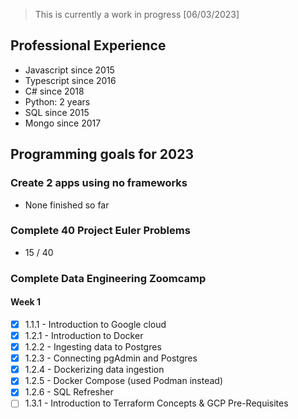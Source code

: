 
> This is currently a work in progress [06/03/2023]

## Professional Experience

- Javascript since 2015
- Typescript since 2016
- C# since 2018
- Python: 2 years
- SQL since 2015
- Mongo since 2017

## Programming goals for 2023

### Create 2 apps using no frameworks
- None finished so far

### Complete 40 Project Euler Problems
- 15 / 40

### Complete Data Engineering Zoomcamp

#### Week 1
- [x] 1.1.1 - Introduction to Google cloud
- [x] 1.2.1 - Introduction to Docker
- [x] 1.2.2 - Ingesting data to Postgres
- [x] 1.2.3 - Connecting pgAdmin and Postgres
- [x] 1.2.4 - Dockerizing data ingestion
- [x] 1.2.5 - Docker Compose (used Podman instead)
- [x] 1.2.6 - SQL Refresher
- [ ] 1.3.1 - Introduction to Terraform Concepts & GCP Pre-Requisites

